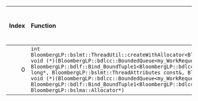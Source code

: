 |   Index | Function                                                                                                                                                                                                                                                                                                                                                                                                                                                                                                                                                                       |   Difference in number of lines |   Function size difference in bytes | Disassembly                                                             |   Number of lines in `assume` build |   Number of bytes in `assume` build |   Number of lines in `none` build |   Number of bytes in `none` build |
|--------:|:-------------------------------------------------------------------------------------------------------------------------------------------------------------------------------------------------------------------------------------------------------------------------------------------------------------------------------------------------------------------------------------------------------------------------------------------------------------------------------------------------------------------------------------------------------------------------------|--------------------------------:|------------------------------------:|:------------------------------------------------------------------------|------------------------------------:|------------------------------------:|----------------------------------:|----------------------------------:|
|       0 | `int BloombergLP::bslmt::ThreadUtil::createWithAllocator<BloombergLP::bdlf::Bind<BloombergLP::bslmf::Nil, void (*)(BloombergLP::bdlcc::BoundedQueue<my_WorkRequest>*), BloombergLP::bdlf::Bind_BoundTuple1<BloombergLP::bdlcc::BoundedQueue<my_WorkRequest>*> > >(unsigned long*, BloombergLP::bslmt::ThreadAttributes const&, BloombergLP::bdlf::Bind<BloombergLP::bslmf::Nil, void (*)(BloombergLP::bdlcc::BoundedQueue<my_WorkRequest>*), BloombergLP::bdlf::Bind_BoundTuple1<BloombergLP::bdlcc::BoundedQueue<my_WorkRequest>*> > const&, BloombergLP::bslma::Allocator*)` |                              -8 |                                 -32 | [Assumed](0.assume.s.txt), [Ignored](0.none.s.txt), [Diff](0.diff.html) |                                 336 |                             4287200 |                               368 |                           4287200 |